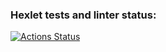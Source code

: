 ### Hexlet tests and linter status:
[![Actions Status](https://github.com/ARtKhud/devops-engineer-from-scratch-project-49/actions/workflows/hexlet-check.yml/badge.svg)](https://github.com/ARtKhud/devops-engineer-from-scratch-project-49/actions)